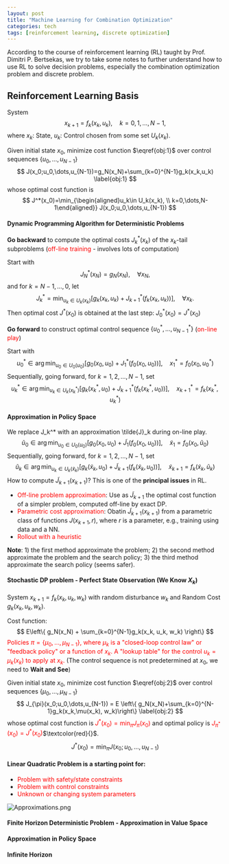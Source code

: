 ```yaml
---
layout: post
title: "Machine Learning for Combination Optimization"
categories: tech
tags: [reinforcement learning, discrete optimization]
---
```




According to the course of reinforcement learning (RL) taught by Prof. Dimitri P. Bertsekas, we try to take some notes to further understand how to use RL to solve decision problems, especially the combination optimization problem and discrete problem.



## Reinforcement Learning Basis

System
$$
\begin{equation}
x_{k+1}=f_k(x_k,u_k), \quad k=0,1,\dots,N-1,
\end{equation}
$$
where $x_k$: State, $u_k$: Control chosen from some set $U_k(x_k)$.

Given initial state $x_0$, minimize cost function $\eqref{obj:1}$ over control sequences $\{u_0,\dots,u_{N-1}\}$
$$
J(x_0;u_0,\dots,u_{N-1})=g_N(x_N)+\sum_{k=0}^{N-1}g_k(x_k,u_k)
\label{obj:1}
$$
whose optimal cost function is
$$
J^*(x_0)=\min_{\begin{aligned}u_k\in U_k(x_k), \\ k=0,\dots,N-1\end{aligned}} J(x_0;u_0,\dots,u_{N-1})
$$

#### Dynamic Programming Algorithm for Deterministic Problems

**Go backward** to compute the optimal costs $J_k^*(x_k)$ of the $x_k$-tail subproblems (<font color="red">off-line training</font> - involves lots of computation)  

 Start with 
$$
J_N^*(x_N)=g_N(x_N), \quad \forall x_N,
$$
and for $k=N-1,\dots,0$, let
$$
J_k^* = \min_{u_k\in U_k(x_k)}\left[g_k(x_k, u_k) + J_{k+1}^*(f_k(x_k, u_k))\right], \quad \forall x_k.
$$
Then optimal cost $J^*(x_0)$ is obtained at the last step: $J_0^*(x_0)=J^*(x_0)$

**Go forward** to construct optimal control sequence $\{u_0^*,\dots,u_{N-1}^*\}$ (<font color="red">on-line play</font>)

Start with
$$
u_0^*\in \arg \min_{u_0\in U_0(u_0)} \left[g_0(x_0, u_0) + J_1^*(f_0(x_0, u_0))\right], \quad x_1^*=f_0(x_0, u_0^*)
$$
Sequentially, going forward, for $k=1,2,\dots,N-1$, set
$$
u_k^*\in \arg \min_{u_k\in U_k(x_k^*)} \left[g_k(x_k^*, u_0) + J_{k+1}^*(f_k(x_k^*, u_0))\right], \quad x_{k+1}^*=f_k(x_k^*, u_k^*)
$$

#### Approximation in Policy Space

We replace J_k^* with an approximation \tilde{J}_k during on-line play.
$$
\tilde{u}_0 \in \arg \min_{u_0\in U_0(u_0)} \left[g_0(x_0, u_0) + \tilde{J}_1(f_0(x_0, u_0))\right], \quad \tilde{x}_1=f_0(x_0, \tilde{u}_0)
$$
Sequentially, going forward, for $k=1,2,\dots,N-1$, set
$$
\tilde{u}_k\in \arg \min_{u_k\in U_k(\tilde{x}_k)} \left[g_k(\tilde{x}_k, u_0) + \tilde{J}_{k+1}(f_k(\tilde{x}_k, u_0))\right], \quad \tilde{x}_{k+1}=f_k(\tilde{x}_k, \tilde{u}_k)
$$
How to compute $\tilde{J}_{k+1}(x_{k+1})$? This is one of the **principal issues** in RL.

- <font color="red">Off-line problem approximation</font>: Use as $\tilde{J}_{k+1}$ the optimal cost function of a simpler problem, computed off-line by exact DP.
- <font color="red">Parametric cost approximation</font>: Obatin $\tilde{J}_{k+1}(x_{k+1})$ from a parametric class of functions $J(x_{k+1}, r)$, where $r$ is a parameter, e.g., training using data and a NN.
- <font color="red">Rollout with a heuristic</font>

**Note**: 1) the first method approximate the problem; 2) the second method approximate the problem and the search policy; 3) the third method approximate the search policy (seems safer).



#### Stochastic DP problem - Perfect State Observation (We Know $X_k$)

System $x_{k+1}=f_k(x_k, u_k, w_k)$ with random disturbance $w_k$ and Random Cost $g_k(x_k, u_k, w_k)$.

Cost function:
$$
E\left\{ g_N(x_N) + \sum_{k=0}^{N-1}g_k(x_k, u_k, w_k) \right\}
$$
<font color="red">Policies $\pi=\{\mu_0, \dots, \mu_{N-1}\}$, where $\mu_k$ is a "closed-loop control law" or "feedback policy" or a function of $x_k$. A "lookup table" for the control $u_k=\mu_k(x_k)$ to apply at $x_k$.</font> (The control sequence is not predetermined at $x_0$, we need to **Wait and See**)

Given initial state $x_0$, minimize cost function $\eqref{obj:2}$ over control sequences $\{\mu_0,\dots,\mu_{N-1}\}$
$$
J_{\pi}(x_0;u_0,\dots,u_{N-1}) = E \left\{ g_N(x_N)+\sum_{k=0}^{N-1}g_k(x_k,\mu(x_k), w_k)\right\}
\label{obj:2}
$$
whose optimal cost function is <font color="red">$J^*(x_0)=\min_{\pi} J_{\pi}(x_0)$</font> and optimal policy is <font color="red">$J_{\pi^*}(x_0)=J^*(x_0)$</font>$\textcolor{red}{}$.
$$
J^*(x_0)=\min_{\pi} J(x_0;u_0,\dots,u_{N-1})
$$

#### Linear Quadratic Problem is a starting point for:

- <font color="red">Problem with safety/state constraints</font>
- <font color="red">Problem with control constraints</font>
- <font color="red">Unknown or changing system parameters</font>



![Approximations.png](https://s2.loli.net/2024/03/10/RBOCvYDESidATu7.png)

















#### Finite Horizon Deterministic Problem - Approximation in Value Space



#### Approximation in Policy Space



#### Infinite Horizon
